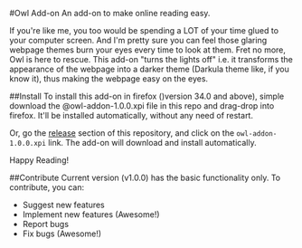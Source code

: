 #Owl Add-on
An add-on to make online reading easy.

If you're like me, you too would be spending a LOT of your time glued to your computer screen. And I'm pretty sure you can feel those glaring webpage themes burn your eyes every time to look at them. Fret no more, Owl is here to rescue. This add-on "turns the lights off" i.e. it transforms the appearance of the webpage into a darker theme (Darkula theme like, if you know it), thus making the webpage easy on the eyes.

##Install
To install this add-on in firefox ()version 34.0 and above), simple download the @owl-addon-1.0.0.xpi file in this repo and drag-drop into firefox. It'll be installed automatically, without any need of restart.

Or, go the [release](https://github.com/TigerKid001/Owl/releases) section of this repository, and click on the `owl-addon-1.0.0.xpi` link. The add-on will download and install automatically. 

Happy Reading!

##Contribute
Current version (v1.0.0) has the basic functionality only. To contribute, you can:
- Suggest new features 
- Implement new features (Awesome!)
- Report bugs 
- Fix bugs (Awesome!)
